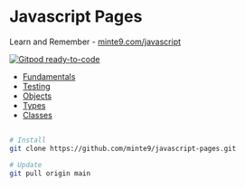 # Javascript Pages

Learn and Remember - [minte9.com/javascript](https://www.minte9.com/javascript)

[![Gitpod ready-to-code](https://img.shields.io/badge/Gitpod-ready--to--code-blue?logo=gitpod)](https://gitpod.io/#https://github.com/minte9/javascript-pages)

- [Fundamentals](./main/fundamentals/) 
- [Testing](./main/testing/) 
- [Objects](./main/objects/) 
- [Types](./main/types/) 
- [Classes](./main/classes/) 

##

~~~sh
# Install
git clone https://github.com/minte9/javascript-pages.git

# Update
git pull origin main
~~~
